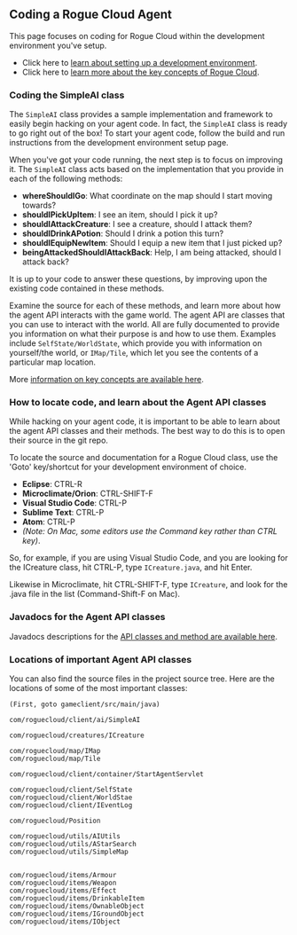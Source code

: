 
## Coding a Rogue Cloud Agent

This page focuses on coding for Rogue Cloud within the development environment you've setup.
* Click here to [learn about setting up a development environment](GettingStarted.md).
* Click here to [learn more about the key concepts of Rogue Cloud](README.md).


### Coding the SimpleAI class

The ``SimpleAI`` class provides a sample implementation and framework to easily begin hacking on your agent code. In fact, the ``SimpleAI`` class is ready to go right out of the box! To start your agent code, follow the build and run instructions from the development environment setup page.

When you've got your code running, the next step is to focus on improving it. The ``SimpleAI`` class acts based on the implementation that you provide in each of the following methods:
* **whereShouldIGo**: What coordinate on the map should I start moving towards?
* **shouldIPickUpItem**: I see an item, should I pick it up?
* **shouldIAttackCreature**: I see a creature, should I attack them?
* **shouldIDrinkAPotion**: Should I drink a potion this turn?
* **shouldIEquipNewItem**:  Should I equip a new item that I just picked up?
* **beingAttackedShouldIAttackBack**:  Help, I am being attacked, should I attack back?

It is up to your code to answer these questions, by improving upon the existing code contained in these methods.

Examine the source for each of these methods, and learn more about how the agent API interacts with the game world. The agent API are classes that you can use to interact with the world. All are fully documented to provide you information on what their purpose is and how to use them. Examples include ``SelfState/WorldState``, which provide you with information on yourself/the world, or ``IMap/Tile``, which let you see the contents of a particular map location.

More [information on key concepts are available here](README.md).

### How to locate code, and learn about the Agent API classes

While hacking on your agent code, it is important to be able to learn about the agent API classes and their methods. The best way to do this is to open their source in the git repo.

To locate the source and documentation for a Rogue Cloud class, use the 'Goto' key/shortcut for your development environment of choice.
* **Eclipse**: CTRL-R
* **Microclimate/Orion**: CTRL-SHIFT-F
* **Visual Studio Code**: CTRL-P
* **Sublime Text**: CTRL-P
* **Atom**: CTRL-P
* *(Note: On Mac, some editors use the Command key rather than CTRL key)*.

So, for example, if you are using Visual Studio Code, and you are looking for the ICreature class, hit CTRL-P, type ``ICreature.java``, and hit Enter.

Likewise in Microclimate, hit CTRL-SHIFT-F, type ``ICreature``, and look for the .java file in the list (Command-Shift-F on Mac).

### Javadocs for the Agent API classes

Javadocs descriptions for the [API classes and method are available here](http://www-rogue-cloud.mybluemix.net/).


### Locations of important Agent API classes

You can also find the source files in the project source tree. Here are the locations of some of the most important classes:
```
(First, goto gameclient/src/main/java)

com/roguecloud/client/ai/SimpleAI

com/roguecloud/creatures/ICreature

com/roguecloud/map/IMap
com/roguecloud/map/Tile

com/roguecloud/client/container/StartAgentServlet

com/roguecloud/client/SelfState
com/roguecloud/client/WorldStae
com/roguecloud/client/IEventLog

com/roguecloud/Position

com/roguecloud/utils/AIUtils
com/roguecloud/utils/AStarSearch
com/roguecloud/utils/SimpleMap


com/roguecloud/items/Armour
com/roguecloud/items/Weapon
com/roguecloud/items/Effect
com/roguecloud/items/DrinkableItem
com/roguecloud/items/OwnableObject
com/roguecloud/items/IGroundObject
com/roguecloud/items/IObject
```

